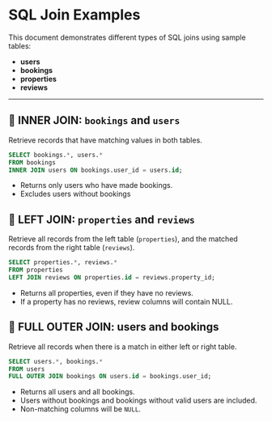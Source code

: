 # SQL Join Examples

This document demonstrates different types of SQL joins using sample tables:  

- **users**  
- **bookings**  
- **properties**  
- **reviews**

---

## 🔹 INNER JOIN: `bookings` and `users`

Retrieve records that have matching values in both tables.

```sql
SELECT bookings.*, users.*
FROM bookings
INNER JOIN users ON bookings.user_id = users.id;
```

- Returns only users who have made bookings.
- Excludes users without bookings

## 🔹 LEFT JOIN: `properties` and `reviews`

Retrieve all records from the left table (`properties`), and the matched records from the right table (`reviews`).

```sql
SELECT properties.*, reviews.*
FROM properties
LEFT JOIN reviews ON properties.id = reviews.property_id;
```

- Returns all properties, even if they have no reviews.
- If a property has no reviews, review columns will contain NULL.

## 🔹 FULL OUTER JOIN: users and bookings

Retrieve all records when there is a match in either left or right table.

```sql
SELECT users.*, bookings.*
FROM users
FULL OUTER JOIN bookings ON users.id = bookings.user_id;
```

- Returns all users and all bookings.
- Users without bookings and bookings without valid users are included.
- Non-matching columns will be `NULL`.
